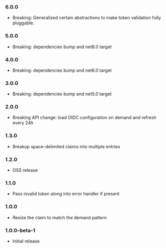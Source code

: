 ### 6.0.0

* Breaking: Generalized certain abstractions to make token validation fully pluggable.

### 5.0.0

* Breaking: dependencies bump and net8.0 target

### 4.0.0

* Breaking: dependencies bump and net6.0 target

### 3.0.0

* Breaking: dependencies bump and net5.0 target

### 2.0.0

* Breaking API change: load OIDC configuration on demand and refresh every 24h 

### 1.3.0

* Breakup space-delimited claims into multiple entries

### 1.2.0

* OSS release

### 1.1.0

* Pass invalid token along into error handler if present

### 1.0.0

* Resize the claim to match the demand pattern

### 1.0.0-beta-1

* Initial release